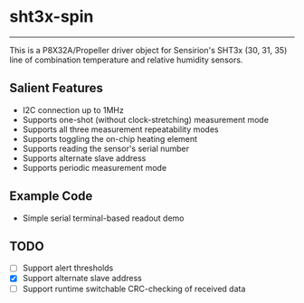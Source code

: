 # sht3x-spin
------------

This is a P8X32A/Propeller driver object for Sensirion's SHT3x (30, 31, 35) line of combination temperature and relative humidity sensors.

## Salient Features

* I2C connection up to 1MHz
* Supports one-shot (without clock-stretching) measurement mode
* Supports all three measurement repeatability modes
* Supports toggling the on-chip heating element
* Supports reading the sensor's serial number
* Supports alternate slave address
* Supports periodic measurement mode

## Example Code
* Simple serial terminal-based readout demo

## TODO
- [ ] Support alert thresholds
- [x] Support alternate slave address
- [ ] Support runtime switchable CRC-checking of received data
